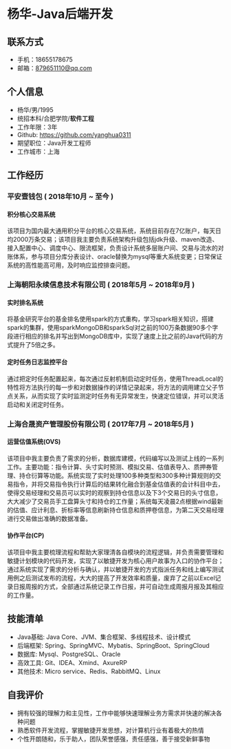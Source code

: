 # 杨华-Java后端开发

## 联系方式

- 手机：18655178675
- 邮箱：879651110@qq.com

## 个人信息

- 杨华/男/1995
- 统招本科/合肥学院/**软件工程**
- 工作年限：3年
- Github: https://github.com/yanghua0311
- 期望职位：Java开发工程师
- 工作城市：上海

## 工作经历
### 平安壹钱包 ( 2018年10月 ~ 至今 )
#### 积分核心交易系统

该项目为国内最大通用积分平台的核心交易系统，系统目前存在7亿账户，每天日均2000万条交易；该项目我主要负责系统架构升级包括jdk升级、maven改造、接入配置中心、调度中心、限流框架，负责设计系统多层账户间、交易与流水的对账体系，参与项目分库分表设计、oracle替换为mysql等重大系统变更；日常保证系统的高性能高可用，及时响应监控排查问题。

### 上海朝阳永续信息技术有限公司 ( 2018年5月 ~ 2018年9月 )

#### 实时排名系统

将基金研究平台的基金排名使用spark的方式重构，学习spark相关知识，搭建spark的集群，使用sparkMongoDB和sparkSql对之前的100万条数据90多个字段进行相应的排名并写出到MongoDB库中，实现了速度上比之前的Java代码的方式提升了5倍之多。

#### 定时任务日志监控平台

通过把定时任务配置起来，每次通过反射机制启动定时任务，使用ThreadLocal的特性将方法执行的每一步和对数据操作的详情记录起来，将方法的调用建立父子节点关系，从而实现了实时监测定时任务有无异常发生，快速定位错误，并可以灵活启动和关闭定时任务。

### 上海合晟资产管理股份有限公司 ( 2017年7月 ~ 2018年5月 )

#### 运营估值系统(OVS)

该项目中我主要负责了需求的分析，数据库建模，代码编写以及测试上线的一系列工作。主要功能：指令计算、头寸实时预测、模拟交易、估值表导入、质押券管理、持仓衍算等功能。系统实现了实时处理100多种类型和300多种计算规则的交易指令，并将交易指令执行计算后的结果转化融合到基金估值表的会计科目中去，使得交易经理和交易员可以实时的观察到持仓信息以及下3个交易日的头寸信息，大大减少了交易员手工盘算头寸和持仓的工作量；系统每天凌晨2点根据wind最新的估值、应计利息、折标率等信息刷新持仓信息和质押卷信息，为第二天交易经理进行交易做出准确的数据准备。

#### 协作平台(CP)

该项目中我主要梳理流程和帮助大家理清各自模块的流程逻辑，并负责需要管理和敏捷计划模块的代码开发，实现了以敏捷开发为核心用户故事为入口的协作平台；通过系统实现了需求的分析与确认，并以敏捷开发的方式指派任务和线上编写测试用例之后测试发布的流程，大大的提高了开发效率和质量，废弃了之前以Excel记录日报周报的方式，全部通过系统记录工作日报，并可自动生成周报月报及其相应的工作量。

## 技能清单

- Java基础: Java Core、JVM、集合框架、多线程技术、设计模式
- 后端框架: Spring、SpringMVC、Mybatis、SpringBoot、SpringCloud
- 数据库: Mysql、PostgreSQL、Oracle
- 高效工具: Git、IDEA、Xmind、AxureRP
- 其他技术: Micro service、Redis、RabbitMQ、Linux

## 自我评价

- 拥有较强的理解力和主见性，工作中能够快速理解业务方需求并快速的解决各种问题
- 熟悉软件开发流程，掌握敏捷开发思想，对计算机行业有着极大的热情
- 个性开朗随和，乐于助人，团队荣誉感强，责任感强，善于接受新鲜事物

